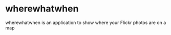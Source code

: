 wherewhatwhen
=============

wherewhatwhen is an application to show where your Flickr photos are on a map
